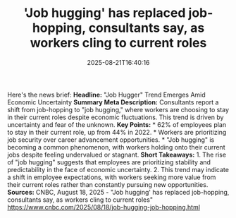 ﻿---
title: "'Job hugging' has replaced job-hopping, consultants say, as workers cling to current roles"
date: "2025-08-21T16:40:16"
category: "Markets"
summary: ""
slug: "job hugging has replaced jobhopping consultants say as worke"
source_urls:
  - "https://www.cnbc.com/2025/08/18/job-hugging-job-hopping.html"
seo:
  title: "'Job hugging' has replaced job-hopping, consultants say, as workers cling to current roles | Hash n Hedge"
  description: ""
  keywords: ["news", "markets", "brief"]
---
Here's the news brief:  **Headline:** "Job Hugger" Trend Emerges Amid Economic Uncertainty  **Summary Meta Description:** Consultants report a shift from job-hopping to "job hugging," where workers are choosing to stay in their current roles despite economic fluctuations. This trend is driven by uncertainty and fear of the unknown.  **Key Points:**  * 62% of employees plan to stay in their current role, up from 44% in 2022. * Workers are prioritizing job security over career advancement opportunities. * "Job hugging" is becoming a common phenomenon, with workers holding onto their current jobs despite feeling undervalued or stagnant.  **Short Takeaways:**  1. The rise of "job hugging" suggests that employees are prioritizing stability and predictability in the face of economic uncertainty. 2. This trend may indicate a shift in employee expectations, with workers seeking more value from their current roles rather than constantly pursuing new opportunities.  **Sources:** CNBC, August 18, 2025 - "Job hugging' has replaced job-hopping, consultants say, as workers cling to current roles" https://www.cnbc.com/2025/08/18/job-hugging-job-hopping.html 
